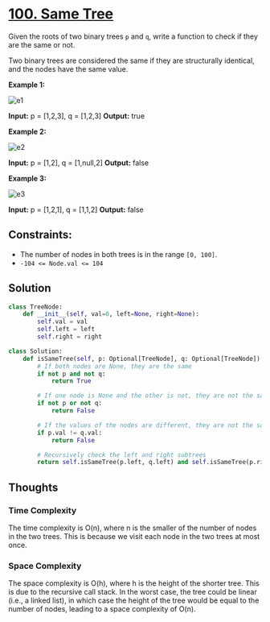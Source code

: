 # [100. Same Tree](https://leetcode.com/problems/same-tree/)

Given the roots of two binary trees `p` and `q`, write a function to check if they are the same or not.

Two binary trees are considered the same if they are structurally identical, and the nodes have the same value.

**Example 1:**

![e1](https://assets.leetcode.com/uploads/2020/12/20/ex1.jpg)

**Input:** p = [1,2,3], q = [1,2,3]
**Output:** true

**Example 2:**

![e2](https://assets.leetcode.com/uploads/2020/12/20/ex2.jpg)

**Input:** p = [1,2], q = [1,null,2]
**Output:** false

**Example 3:**

![e3](https://assets.leetcode.com/uploads/2020/12/20/ex3.jpg)

**Input:** p = [1,2,1], q = [1,1,2]
**Output:** false

## **Constraints:**

- The number of nodes in both trees is in the range `[0, 100]`.
- `-104 <= Node.val <= 104`

## Solution

```python
class TreeNode:
    def __init__(self, val=0, left=None, right=None):
        self.val = val
        self.left = left
        self.right = right

class Solution:
    def isSameTree(self, p: Optional[TreeNode], q: Optional[TreeNode]) -> bool:
        # If both nodes are None, they are the same
        if not p and not q:
            return True

        # If one node is None and the other is not, they are not the same
        if not p or not q:
            return False

        # If the values of the nodes are different, they are not the same
        if p.val != q.val:
            return False

        # Recursively check the left and right subtrees
        return self.isSameTree(p.left, q.left) and self.isSameTree(p.right, q.right)

```

## Thoughts

### Time Complexity

The time complexity is O(n), where n is the smaller of the number of nodes in the two trees. This is because we visit each node in the two trees at most once.

### Space Complexity

The space complexity is O(h), where h is the height of the shorter tree. This is due to the recursive call stack. In the worst case, the tree could be linear (i.e., a linked list), in which case the height of the tree would be equal to the number of nodes, leading to a space complexity of O(n).
